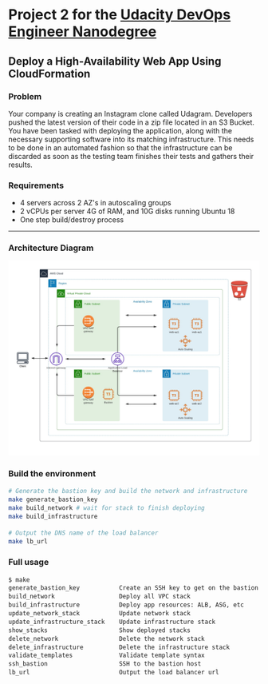 # Project 2 for the [Udacity DevOps Engineer Nanodegree](https://www.udacity.com/course/cloud-dev-ops-nanodegree--nd9991)

## Deploy a High-Availability Web App Using CloudFormation

### Problem
Your company is creating an Instagram clone called Udagram. Developers pushed the latest version of their code in a zip file located in an S3 Bucket. You have been tasked with deploying the application, along with the necessary supporting software into its matching infrastructure. This needs to be done in an automated fashion so that the infrastructure can be discarded as soon as the testing team finishes their tests and gathers their results.


### Requirements
  - 4 servers across 2 AZ's in autoscaling groups
  - 2 vCPUs per server 4G of RAM, and 10G disks running Ubuntu 18
  - One step build/destroy process


---


### Architecture Diagram
![Architecture Diagram](images/architecture-diagram.jpg)

### Build the environment
```bash
# Generate the bastion key and build the network and infrastructure
make generate_bastion_key
make build_network # wait for stack to finish deploying
make build_infrastructure

# Output the DNS name of the load balancer
make lb_url
```

### Full usage
```bash
$ make
generate_bastion_key           Create an SSH key to get on the bastion
build_network                  Deploy all VPC stack
build_infrastructure           Deploy app resources: ALB, ASG, etc
update_network_stack           Update network stack
update_infrastructure_stack    Update infrastructure stack
show_stacks                    Show deployed stacks
delete_network                 Delete the network stack
delete_infrastructure          Delete the infrastructure stack
validate_templates             Validate template syntax
ssh_bastion                    SSH to the bastion host
lb_url                         Output the load balancer url
```
